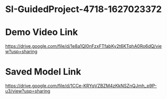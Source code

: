 # SI-GuidedProject-4718-1627023372
# Demo Video Link
  https://drive.google.com/file/d/1e8a1QI0nFzxFTfabKy2t6KTqhA0Ro6dQ/view?usp=sharing
  
 # Saved Model Link 
https://drive.google.com/file/d/1CCe-KRYqVZBZM4zKkNSZnQJmh_p9P-u3/view?usp=sharing
